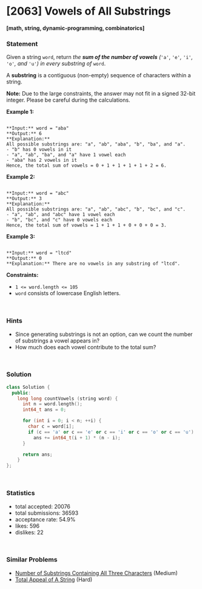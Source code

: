 # [2063] Vowels of All Substrings

**[math, string, dynamic-programming, combinatorics]**

### Statement

Given a string `word`, return *the **sum of the number of vowels** (*`'a'`, `'e'`*,* `'i'`*,* `'o'`*, and* `'u'`*)* *in every substring of* `word`.

A **substring** is a contiguous (non-empty) sequence of characters within a string.

**Note:** Due to the large constraints, the answer may not fit in a signed 32-bit integer. Please be careful during the calculations.


**Example 1:**

```

**Input:** word = "aba"
**Output:** 6
**Explanation:** 
All possible substrings are: "a", "ab", "aba", "b", "ba", and "a".
- "b" has 0 vowels in it
- "a", "ab", "ba", and "a" have 1 vowel each
- "aba" has 2 vowels in it
Hence, the total sum of vowels = 0 + 1 + 1 + 1 + 1 + 2 = 6. 

```

**Example 2:**

```

**Input:** word = "abc"
**Output:** 3
**Explanation:** 
All possible substrings are: "a", "ab", "abc", "b", "bc", and "c".
- "a", "ab", and "abc" have 1 vowel each
- "b", "bc", and "c" have 0 vowels each
Hence, the total sum of vowels = 1 + 1 + 1 + 0 + 0 + 0 = 3.

```

**Example 3:**

```

**Input:** word = "ltcd"
**Output:** 0
**Explanation:** There are no vowels in any substring of "ltcd".

```

**Constraints:**
* `1 <= word.length <= 105`
* `word` consists of lowercase English letters.


<br>

### Hints

- Since generating substrings is not an option, can we count the number of substrings a vowel appears in?
- How much does each vowel contribute to the total sum?

<br>

### Solution

```cpp
class Solution {
  public:
    long long countVowels (string word) {
      int n = word.length();
      int64_t ans = 0;

      for (int i = 0; i < n; ++i) {
        char c = word[i];
        if (c == 'a' or c == 'e' or c == 'i' or c == 'o' or c == 'u')
          ans += int64_t(i + 1) * (n - i);
      }

      return ans;
    }
};
```

<br>

### Statistics

- total accepted: 20076
- total submissions: 36593
- acceptance rate: 54.9%
- likes: 596
- dislikes: 22

<br>

### Similar Problems

- [Number of Substrings Containing All Three Characters](https://leetcode.com/problems/number-of-substrings-containing-all-three-characters) (Medium)
- [Total Appeal of A String](https://leetcode.com/problems/total-appeal-of-a-string) (Hard)
